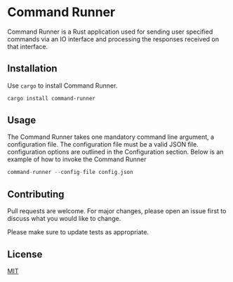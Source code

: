 # Command Runner

Command Runner is a Rust application used for sending user specified commands via an IO interface and processing the responses received
on that interface.

## Installation

Use `cargo` to install Command Runner.

```bash
cargo install command-runner
```

## Usage

The Command Runner takes one mandatory command line argument, a configuration file. The configuration file must be a valid JSON file. configuration
options are outlined in the Configuration section. Below is an example of how to invoke the Command Runner

```Rust
command-runner --config-file config.json
```


## Contributing

Pull requests are welcome. For major changes, please open an issue first
to discuss what you would like to change.

Please make sure to update tests as appropriate.

## License

[MIT](https://choosealicense.com/licenses/mit/)
